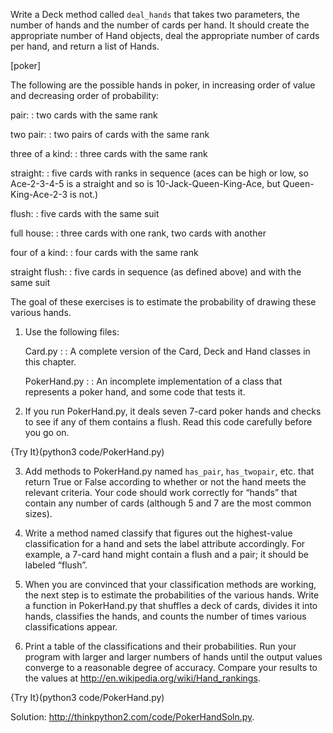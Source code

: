 Write a Deck method called `deal_hands` that takes two parameters, the number of hands and the number of cards per hand. It should create the appropriate number of Hand objects, deal the appropriate number of cards per hand, and return a list of Hands.



[poker]

The following are the possible hands in poker, in increasing order of value and decreasing order of probability:

pair:
:   two cards with the same rank

two pair:
:   two pairs of cards with the same rank

three of a kind:
:   three cards with the same rank

straight:
:   five cards with ranks in sequence (aces can be high or low, so <span>Ace-2-3-4-5</span> is a straight and so is <span>10-Jack-Queen-King-Ace</span>, but <span>Queen-King-Ace-2-3</span> is not.)

flush:
:   five cards with the same suit

full house:
:   three cards with one rank, two cards with another

four of a kind:
:   four cards with the same rank

straight flush:
:   five cards in sequence (as defined above) and with the same suit

The goal of these exercises is to estimate the probability of drawing these various hands.

1.  Use the following files:

    <span>Card.py</span>
    :   : A complete version of the <span>Card</span>, <span>Deck</span> and <span>Hand</span> classes in this chapter.

    <span>PokerHand.py</span>
    :   : An incomplete implementation of a class that represents a poker hand, and some code that tests it.

2.  If you run <span>PokerHand.py</span>, it deals seven 7-card poker hands and checks to see if any of them contains a flush. Read this code carefully before you go on.

{Try It}(python3 code/PokerHand.py)

3.  Add methods to <span>PokerHand.py</span> named `has_pair`, `has_twopair`, etc. that return True or False according to whether or not the hand meets the relevant criteria. Your code should work correctly for “hands” that contain any number of cards (although 5 and 7 are the most common sizes).

4.  Write a method named <span>classify</span> that figures out the highest-value classification for a hand and sets the <span>label</span> attribute accordingly. For example, a 7-card hand might contain a flush and a pair; it should be labeled “flush”.

5.  When you are convinced that your classification methods are working, the next step is to estimate the probabilities of the various hands. Write a function in <span>PokerHand.py</span> that shuffles a deck of cards, divides it into hands, classifies the hands, and counts the number of times various classifications appear.

6.  Print a table of the classifications and their probabilities. Run your program with larger and larger numbers of hands until the output values converge to a reasonable degree of accuracy. Compare your results to the values at <http://en.wikipedia.org/wiki/Hand_rankings>.

{Try It}(python3 code/PokerHand.py)

Solution: <http://thinkpython2.com/code/PokerHandSoln.py>.